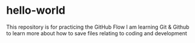 # hello-world
This repository is for practicing the GitHub Flow
I am learning Git & Github to learn more about how to save files relating to coding and development
